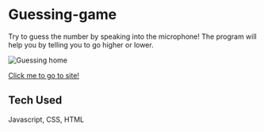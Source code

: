 # Guessing-game
Try to guess the number by speaking into the microphone! The program will help you by telling you to go higher or lower.

![Guessing home](https://user-images.githubusercontent.com/50893413/109353809-de742a00-784a-11eb-8029-7ac34c40d48f.png)

[Click me to go to site!](https://guessing-gamee.netlify.app/)

## Tech Used
Javascript, CSS, HTML
